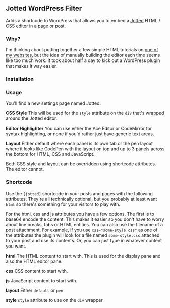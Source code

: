 ## Jotted WordPress Filter

Adds a shortcode to WordPress that allows you to embed a [Jotted](https://ghinda.net/jotted/) HTML / CSS editor in a page or post. 

### Why?

I'm thinking about putting together a few simple HTML tutorials on [one of my websites](https://compsci.rocks), but the idea of manually building the editor each time seems like too much work. It took about half a day to kick out a WordPress plugin that makes it way easier. 

### Installation



### Usage

You'll find a new settings page named Jotted.

**CSS Style** This will be used for the `style` attribute on the `div` that's wrapped around the Jotted editor. 

**Editor Highlighter** You can use either the Ace Editor or CodeMirror for syntax highlighting, or none if you'd rather just have generic text areas.

**Layout** Either default where each panel is its own tab or the pen layout where it looks like CodePen with the layout on top and up to 3 panels across the bottom for HTML, CSS and JavaScript.

Both CSS style and layout can be overridden using shortcode attributes. The editor cannot.

### Shortcode

Use the `[jotted]` shortcode in your posts and pages with the following attributes. They're all technically optional, but you probably at least want `html` so there's something for your visitors to play with.

For the html, css and js attributes you have a few options. The first is to base64 encode the content. This makes it easier so you don't have to worry about line breaks, tabs or HTML entities. You can also use the filename of a post attachment. For example, if you use `css="some-style.css"` as one of the attributes the plugin will look for a file named `some-style.css` attached to your post and use its contents. Or, you can just type in whatever content you want. 

**html** The HTML content to start with. This is used for the display pane and also the HTML editor pane.

**css** CSS content to start with.

**js** JavaScript content to start with.

**layout** Either `default` or `pen`

**style** `style` attribute to use on the `div` wrapper